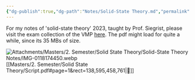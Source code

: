 ```yaml
---
{"dg-publish":true,"dg-path":"Notes/Solid-State Theory.md","permalink":"/notes/solid-state-theory/","updated":"2025-01-18T17:44:50.817+01:00"}
---
```


For my notes of 'solid-state theory' 2023, taught by Prof. Siegrist, please visit the exam collection of the VMP [here](https://exams.vmp.ethz.ch/user/mkoeberlin/document/notes2023). The pdf might load for quite a while, since its 35 MBs of size.

![Attachments/Masters/2. Semester/Solid State Theory/Solid-State Theory Notes/IMG-0118174450.webp](/img/user/Attachments/Masters/2.%20Semester/Solid%20State%20Theory/Solid-State%20Theory%20Notes/IMG-0118174450.webp)[[Masters/2. Semester/Solid State Theory/Script.pdf#page=1&rect=138,595,458,761|🔗]]
